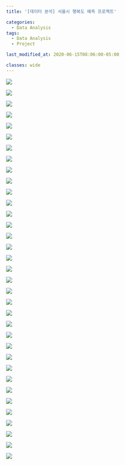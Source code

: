 ```yaml
---
title: '[데이터 분석] 서울시 행복도 예측 프로젝트'

categories:
  - Data Analysis
tags:
  - Data Analysis
  - Project

last_modified_at: 2020-06-15T08:06:00-05:00

classes: wide
---
```


![]({{site.url}}/assets/images/DA/DA/Happy/슬라이드1.png)

![]({{site.url}}/assets/images/DA/DA/Happy/슬라이드2.png)

![]({{site.url}}/assets/images/DA/DA/Happy/슬라이드3.png)

![]({{site.url}}/assets/images/DA/DA/Happy/슬라이드4.png)

![]({{site.url}}/assets/images/DA/DA/Happy/슬라이드5.png)

![]({{site.url}}/assets/images/DA/DA/Happy/슬라이드6.png)

![]({{site.url}}/assets/images/DA/DA/Happy/슬라이드7.png)

![]({{site.url}}/assets/images/DA/DA/Happy/슬라이드8.png)

![]({{site.url}}/assets/images/DA/DA/Happy/슬라이드9.png)

![]({{site.url}}/assets/images/DA/DA/Happy/슬라이드10.png)

![]({{site.url}}/assets/images/DA/DA/Happy/슬라이드11.png)

![]({{site.url}}/assets/images/DA/DA/Happy/슬라이드12.png)

![]({{site.url}}/assets/images/DA/DA/Happy/슬라이드13.png)

![]({{site.url}}/assets/images/DA/DA/Happy/슬라이드14.png)

![]({{site.url}}/assets/images/DA/DA/Happy/슬라이드15.png)

![]({{site.url}}/assets/images/DA/DA/Happy/슬라이드16.png)

![]({{site.url}}/assets/images/DA/DA/Happy/슬라이드17.png)

![]({{site.url}}/assets/images/DA/DA/Happy/슬라이드18.png)

![]({{site.url}}/assets/images/DA/DA/Happy/슬라이드19.png)

![]({{site.url}}/assets/images/DA/DA/Happy/슬라이드20.png)

![]({{site.url}}/assets/images/DA/DA/Happy/슬라이드21.png)

![]({{site.url}}/assets/images/DA/DA/Happy/슬라이드22.png)

![]({{site.url}}/assets/images/DA/DA/Happy/슬라이드23.png)

![]({{site.url}}/assets/images/DA/DA/Happy/슬라이드24.png)

![]({{site.url}}/assets/images/DA/DA/Happy/슬라이드25.png)

![]({{site.url}}/assets/images/DA/DA/Happy/슬라이드26.png)

![]({{site.url}}/assets/images/DA/DA/Happy/슬라이드27.png)

![]({{site.url}}/assets/images/DA/DA/Happy/슬라이드28.png)

![]({{site.url}}/assets/images/DA/DA/Happy/슬라이드29.png)

![]({{site.url}}/assets/images/DA/DA/Happy/슬라이드30.png)

![]({{site.url}}/assets/images/DA/DA/Happy/슬라이드31.png)

![]({{site.url}}/assets/images/DA/DA/Happy/슬라이드32.png)

![]({{site.url}}/assets/images/DA/DA/Happy/슬라이드33.png)

![]({{site.url}}/assets/images/DA/DA/Happy/슬라이드34.png)

![]({{site.url}}/assets/images/DA/DA/Happy/슬라이드35.png)


